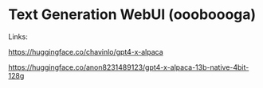 # Text Generation WebUI (oooboooga)

Links:

https://huggingface.co/chavinlo/gpt4-x-alpaca

https://huggingface.co/anon8231489123/gpt4-x-alpaca-13b-native-4bit-128g
